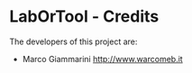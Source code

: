 # LabOrTool - Credits

The developers of this project are:
* Marco Giammarini <http://www.warcomeb.it>